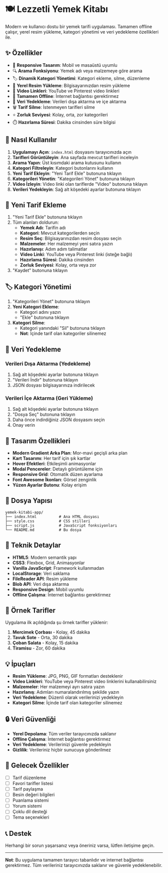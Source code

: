 # 🍽️ Lezzetli Yemek Kitabı

Modern ve kullanıcı dostu bir yemek tarifi uygulaması. Tamamen offline çalışır, yerel resim yükleme, kategori yönetimi ve veri yedekleme özellikleri ile.

## ✨ Özellikler

- 📱 **Responsive Tasarım**: Mobil ve masaüstü uyumlu
- 🔍 **Arama Fonksiyonu**: Yemek adı veya malzemeye göre arama
- 🏷️ **Dinamik Kategori Yönetimi**: Kategori ekleme, silme, düzenleme
- 📸 **Yerel Resim Yükleme**: Bilgisayarınızdan resim yükleme
- 🎥 **Video Linkleri**: YouTube ve Pinterest video linkleri
- 💾 **Tamamen Offline**: İnternet bağlantısı gerektirmez
- 🔄 **Veri Yedekleme**: Verileri dışa aktarma ve içe aktarma
- 🗑️ **Tarif Silme**: İstenmeyen tarifleri silme
- ⭐ **Zorluk Seviyesi**: Kolay, orta, zor kategorileri
- ⏱️ **Hazırlama Süresi**: Dakika cinsinden süre bilgisi

## 🚀 Nasıl Kullanılır

1. **Uygulamayı Açın**: `index.html` dosyasını tarayıcınızda açın
2. **Tarifleri Görüntüleyin**: Ana sayfada mevcut tarifleri inceleyin
3. **Arama Yapın**: Üst kısımdaki arama kutusunu kullanın
4. **Kategori Filtreleyin**: Kategori butonlarını kullanın
5. **Yeni Tarif Ekleyin**: "Yeni Tarif Ekle" butonuna tıklayın
6. **Kategorileri Yönetin**: "Kategorileri Yönet" butonuna tıklayın
7. **Video İzleyin**: Video linki olan tariflerde "Video" butonuna tıklayın
8. **Verileri Yedekleyin**: Sağ alt köşedeki ayarlar butonuna tıklayın

## 📝 Yeni Tarif Ekleme

1. "Yeni Tarif Ekle" butonuna tıklayın
2. Tüm alanları doldurun:
   - **Yemek Adı**: Tarifin adı
   - **Kategori**: Mevcut kategorilerden seçin
   - **Resim Seç**: Bilgisayarınızdan resim dosyası seçin
   - **Malzemeler**: Her malzemeyi yeni satıra yazın
   - **Hazırlanışı**: Adım adım talimatlar
   - **Video Linki**: YouTube veya Pinterest linki (isteğe bağlı)
   - **Hazırlama Süresi**: Dakika cinsinden
   - **Zorluk Seviyesi**: Kolay, orta veya zor
3. "Kaydet" butonuna tıklayın

## 🏷️ Kategori Yönetimi

1. "Kategorileri Yönet" butonuna tıklayın
2. **Yeni Kategori Ekleme**:
   - Kategori adını yazın
   - "Ekle" butonuna tıklayın
3. **Kategori Silme**:
   - Kategori yanındaki "Sil" butonuna tıklayın
   - **Not**: İçinde tarif olan kategoriler silinemez

## 💾 Veri Yedekleme

### Verileri Dışa Aktarma (Yedekleme)
1. Sağ alt köşedeki ayarlar butonuna tıklayın
2. "Verileri İndir" butonuna tıklayın
3. JSON dosyası bilgisayarınıza indirilecek

### Verileri İçe Aktarma (Geri Yükleme)
1. Sağ alt köşedeki ayarlar butonuna tıklayın
2. "Dosya Seç" butonuna tıklayın
3. Daha önce indirdiğiniz JSON dosyasını seçin
4. Onay verin

## 🎨 Tasarım Özellikleri

- **Modern Gradient Arka Plan**: Mor-mavi geçişli arka plan
- **Kart Tasarımı**: Her tarif için şık kartlar
- **Hover Efektleri**: Etkileşimli animasyonlar
- **Modal Pencereler**: Detaylı görüntüleme için
- **Responsive Grid**: Otomatik düzen ayarlama
- **Font Awesome İkonları**: Görsel zenginlik
- **Yüzen Ayarlar Butonu**: Kolay erişim

## 📁 Dosya Yapısı

```
yemek-kitabi-app/
├── index.html          # Ana HTML dosyası
├── style.css           # CSS stilleri
├── script.js           # JavaScript fonksiyonları
└── README.md           # Bu dosya
```

## 🔧 Teknik Detaylar

- **HTML5**: Modern semantik yapı
- **CSS3**: Flexbox, Grid, Animasyonlar
- **Vanilla JavaScript**: Framework kullanmadan
- **LocalStorage**: Veri saklama
- **FileReader API**: Resim yükleme
- **Blob API**: Veri dışa aktarma
- **Responsive Design**: Mobil uyumlu
- **Offline Çalışma**: İnternet bağlantısı gerektirmez

## 🌟 Örnek Tarifler

Uygulama ilk açıldığında şu örnek tarifler yüklenir:

1. **Mercimek Çorbası** - Kolay, 45 dakika
2. **Tavuk Sote** - Orta, 30 dakika  
3. **Çoban Salata** - Kolay, 15 dakika
4. **Tiramisu** - Zor, 60 dakika

## 💡 İpuçları

- **Resim Yükleme**: JPG, PNG, GIF formatları desteklenir
- **Video Linkleri**: YouTube veya Pinterest video linklerini kullanabilirsiniz
- **Malzemeler**: Her malzemeyi ayrı satıra yazın
- **Hazırlanış**: Adımları numaralandırılmış şekilde yazın
- **Veri Yedekleme**: Düzenli olarak verilerinizi yedekleyin
- **Kategori Silme**: İçinde tarif olan kategoriler silinemez

## 🔒 Veri Güvenliği

- **Yerel Depolama**: Tüm veriler tarayıcınızda saklanır
- **Offline Çalışma**: İnternet bağlantısı gerektirmez
- **Veri Yedekleme**: Verilerinizi güvenle yedekleyin
- **Gizlilik**: Verileriniz hiçbir sunucuya gönderilmez

## 🎯 Gelecek Özellikler

- [ ] Tarif düzenleme
- [ ] Favori tarifler listesi
- [ ] Tarif paylaşma
- [ ] Besin değeri bilgileri
- [ ] Puanlama sistemi
- [ ] Yorum sistemi
- [ ] Çoklu dil desteği
- [ ] Tema seçenekleri

## 📞 Destek

Herhangi bir sorun yaşarsanız veya öneriniz varsa, lütfen iletişime geçin.

---

**Not**: Bu uygulama tamamen tarayıcı tabanlıdır ve internet bağlantısı gerektirmez. Tüm verileriniz tarayıcınızda saklanır ve güvenle yedeklenebilir. 